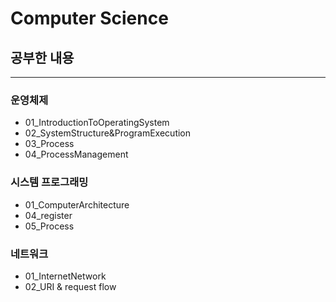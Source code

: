 # Computer Science

## 공부한 내용

---

### 운영체제
- 01_IntroductionToOperatingSystem
- 02_SystemStructure&ProgramExecution
- 03_Process
- 04_ProcessManagement

### 시스템 프로그래밍
- 01_ComputerArchitecture
- 04_register
- 05_Process

### 네트워크
- 01_InternetNetwork
- 02_URI & request flow